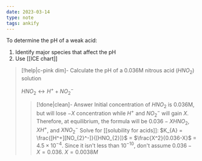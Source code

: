 ```yaml
---
date: 2023-03-14
type: note
tags: ankify
---
```


To determine the pH of a weak acid:
1. Identify major species that affect the pH
2. Use [[ICE chart]]

> [!help|c-pink dim]- Calculate the pH of a 0.036M nitrous acid $(HNO_{2})$ solution
>
> $HNO_{2} \leftrightarrow H^+ + NO_{2}^-$
>
> > [!done|clean]- Answer
> > Initial concentration of $HNO_{2}$ is 0.036M, but will lose $-X$ concentration while $H^+$ and $NO_{2}^-$ will gain $X$.
> > Therefore, at equilibrium, the formula will be $0.036-X HNO_{2}$, $X H^+$, and $X NO_{2}^-$
> > Solve for [[solubility for acids]]: $K_{A} = \frac{[H^+][NO_{2}^-]}{[HNO_{2}]}$ = $\frac{X^2}{0.036-X}$ = $4.5 \times 10^{-4}$. Since it isn't less than $10^{-10}$, don't assume $0.036-X = 0.036$.
> > $X = 0.0038M$
